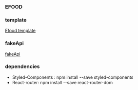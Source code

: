 ### EFOOD

### template
 [Efood template](https://www.figma.com/file/JjduV2Tg713TzYUUsees8b/efood?type=design&node-id=0-1&mode=design&t=fWWekknoLsPfkJ5n-0)

### fakeApi
 [fakeApi](https://fake-api-tau.vercel.app/api/efood/restaurantes)

### dependencies
  * Styled-Components : npm install --save styled-components
  * React-router: npm install --save react-router-dom
